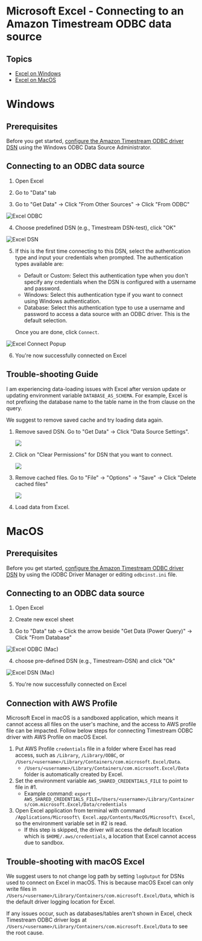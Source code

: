 # Microsoft Excel - Connecting to an Amazon Timestream ODBC data source

## Topics
- [Excel on Windows](#windows)
- [Excel on MacOS](#macos)

# Windows

## Prerequisites
Before you get started, [configure the Amazon Timestream ODBC driver DSN](windows-dsn-configuration.md) using the Windows ODBC Data Source Administrator. 

## Connecting to an ODBC data source

1. Open Excel

2. Go to "Data" tab

3. Go to "Get Data" -> Click "From Other Sources" -> Click "From ODBC"

![Excel ODBC](../images/excel_odbc.png)

4. Choose predefined DSN (e.g., Timestream DSN-test), click "OK"

![Excel DSN](../images/excel_dsn.png)

5. If this is the first time connecting to this DSN, select the authentication type and input your credentials when prompted. The authentication types available are:

    * Default or Custom: Select this authentication type when you don't specify any credentials when the DSN is configured with a username and password.
    * Windows: Select this authentication type if you want to connect using Windows authentication.
    * Database: Select this authentication type to use a username and password to access a data source with an ODBC driver. This is the default selection.

   Once you are done, click `Connect`.

![Excel Connect Popup](../images/excel_odbc_connect.png)

6. You're now successfully connected on Excel

## Trouble-shooting Guide
I am experiencing data-loading issues with Excel after version update or updating environment variable `DATABASE_AS_SCHEMA`. For example, Excel is not prefixing the database name to the table name in the from clause on the query.

We suggest to remove saved cache and try loading data again.

1. Remove saved DSN. Go to "Get Data" -> Click "Data Source Settings".

    ![](../images/excel_odbc_dsn_settings.png)

2. Click on "Clear Permissions" for DSN that you want to connect.

    ![](../images/excel_odbc_clear_permission.png)

3. Remove cached files. Go to "File" -> "Options" -> "Save" -> Click "Delete cached files"

    ![](../images/excel_odbc_remove_cache.png)

4. Load data from Excel.

# MacOS

## Prerequisites
Before you get started, [configure the Amazon Timestream ODBC driver DSN](macOS-dsn-configuration.md) by using the iODBC 
Driver Manager or editing `odbcinst.ini` file.

## Connecting to an ODBC data source

1. Open Excel

2. Create new excel sheet

3. Go to "Data" tab -> Click the arrow beside "Get Data (Power Query)" -> Click "From Database"

![Excel ODBC (Mac)](../images/mac_excel_odbc.png)

4. choose pre-defined DSN (e.g., Timestream-DSN) and click "Ok"

![Excel DSN (Mac)](../images/mac_excel_dsn.png)

5. You're now successfully connected on Excel

## Connection with AWS Profile
Microsoft Excel in macOS is a sandboxed application, which means it cannot access all files on the user's machine, and the access to AWS profile file can be impacted. Follow below steps for connecting Timestream ODBC driver with AWS Profile on macOS Excel.
1. Put AWS Profile `credentials` file in a folder where Excel has read access, such as `/Library`, `/Library/ODBC`, or `/Users/<username>/Library/Containers/com.microsoft.Excel/Data`. 
   - `/Users/<username>/Library/Containers/com.microsoft.Excel/Data` folder is automatically created by Excel. 
2. Set the environment variable `AWS_SHARED_CREDENTIALS_FILE` to point to file in #1. 
   - Example command: `export AWS_SHARED_CREDENTIALS_FILE=/Users/<username>/Library/Containers/com.microsoft.Excel/Data/credentials`
3. Open Excel application from terminal with command `/Applications/Microsoft\ Excel.app/Contents/MacOS/Microsoft\ Excel`, so the environment variable set in #2 is read.
   - If this step is skipped, the driver will access the default location which is `$HOME/.aws/credentials`, a location that Excel cannot access due to sandbox.

## Trouble-shooting with macOS Excel
We suggest users to not change log path by setting `logOutput` for DSNs used to connect on Excel in macOS. This is because macOS Excel can only write files in `/Users/<username>/Library/Containers/com.microsoft.Excel/Data`, which is the default driver logging location for Excel.

If any issues occur, such as databases/tables aren't shown in Excel, check Timestream ODBC driver logs at `/Users/<username>/Library/Containers/com.microsoft.Excel/Data` to see the root cause.